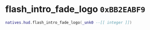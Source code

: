 # flash_intro_fade_logo `0xBB2EABF9`

```lua
natives.hud.flash_intro_fade_logo(_unk0 --[[ integer ]])
```